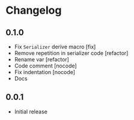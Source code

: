 # Changelog

## 0.1.0

* Fix `Serializer` derive macro [fix]
* Remove repetition in serializer code [refactor]
* Rename var [refactor]
* Code comment [nocode]
* Fix indentation [nocode]
* Docs

## 0.0.1

* Initial release
